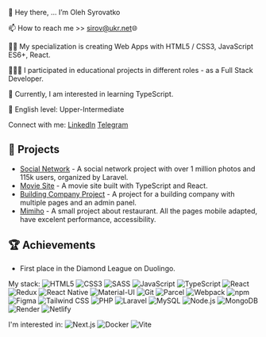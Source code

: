 👋 Hey there, ... I’m Oleh Syrovatko

📫 How to reach me >> sirov@ukr.net🌐

✍🏼 My specialization is creating Web Apps with HTML5 / CSS3, JavaScript ES6+, React.

👷🏼‍♂️ I participated in educational projects in different roles - as a Full Stack Developer.

🧠 Currently, I am interested in learning TypeScript.

👅 English level: Upper-Intermediate

Connect with me:
[LinkedIn](https://www.linkedin.com/in/oleh-syrovatko/) [Telegram](https://t.me/OlehSyrovatko)

## 🚀 Projects

- [Social Network](https://1ua.com.ua) - A social network project with over 1 million photos and 115k users, organized by Laravel.
- [Movie Site](https://tsmovies.netlify.app) - A movie site built with TypeScript and React.
- [Building Company Project](https://afc.cn.ua) - A project for a building company with multiple pages and an admin panel.
- [Mimiho](https://olegsyrovatko.github.io/our-dream/) - A small project about restaurant. All the pages mobile adapted, have excelent performance, accessibility.

## 🏆 Achievements

- First place in the Diamond League on Duolingo.

My stack:
![HTML5](https://img.shields.io/badge/html5-%23E34F26.svg?&style=for-the-badge&logo=html5&logoColor=white)
![CSS3](https://img.shields.io/badge/css3-%231572B6.svg?&style=for-the-badge&logo=css3&logoColor=white)
![SASS](https://img.shields.io/badge/sass-%23CC6699.svg?&style=for-the-badge&logo=sass&logoColor=white)
![JavaScript](https://img.shields.io/badge/javascript-%23F7DF1E.svg?&style=for-the-badge&logo=javascript&logoColor=black)
![TypeScript](https://img.shields.io/badge/typescript-%23007ACC.svg?&style=for-the-badge&logo=typescript&logoColor=white)
![React](https://img.shields.io/badge/react-%2320232A.svg?&style=for-the-badge&logo=react&logoColor=%2361DAFB)
![Redux](https://img.shields.io/badge/redux-%23764ABC.svg?&style=for-the-badge&logo=redux&logoColor=white)
![React Native](https://img.shields.io/badge/react_native-%2320232A.svg?&style=for-the-badge&logo=react&logoColor=%2361DAFB)
![Material-UI](https://img.shields.io/badge/Material--UI-%230081CB.svg?&style=for-the-badge&logo=material-ui&logoColor=white)
![Git](https://img.shields.io/badge/git-%23F05033.svg?&style=for-the-badge&logo=git&logoColor=white)
![Parcel](https://img.shields.io/badge/parsel-%23FF6610.svg?&style=for-the-badge&logo=parcel&logoColor=white)
![Webpack](https://img.shields.io/badge/webpack-%238DD6F9.svg?&style=for-the-badge&logo=webpack&logoColor=black)
![npm](https://img.shields.io/badge/npm-%23CB3837.svg?&style=for-the-badge&logo=npm&logoColor=white)
![Figma](https://img.shields.io/badge/figma-%23F24E1E.svg?&style=for-the-badge&logo=figma&logoColor=white)
![Tailwind CSS](https://img.shields.io/badge/tailwindcss-%2338B2AC.svg?&style=for-the-badge&logo=tailwind-css&logoColor=white)
![PHP](https://img.shields.io/badge/php-%23777BB4.svg?&style=for-the-badge&logo=php&logoColor=white)
![Laravel](https://img.shields.io/badge/laravel-%23FF2D20.svg?&style=for-the-badge&logo=laravel&logoColor=white)
![MySQL](https://img.shields.io/badge/mysql-%234479A1.svg?&style=for-the-badge&logo=mysql&logoColor=white)
![Node.js](https://img.shields.io/badge/node.js-%23339933.svg?&style=for-the-badge&logo=nodedotjs&logoColor=white)
![MongoDB](https://img.shields.io/badge/mongodb-%2347A248.svg?&style=for-the-badge&logo=mongodb&logoColor=white)
![Render](https://img.shields.io/badge/render-%23646CFF.svg?&style=for-the-badge&logo=render&logoColor=white)
![Netlify](https://img.shields.io/badge/netlify-%2300C7B7.svg?&style=for-the-badge&logo=netlify&logoColor=white)

I'm interested in:
![Next.js](https://img.shields.io/badge/next.js-%23000000.svg?&style=for-the-badge&logo=nextdotjs&logoColor=white)
![Docker](https://img.shields.io/badge/docker-%232496ED.svg?&style=for-the-badge&logo=docker&logoColor=white)
![Vite](https://img.shields.io/badge/vite-%23646CFF.svg?&style=for-the-badge&logo=vite&logoColor=white)
